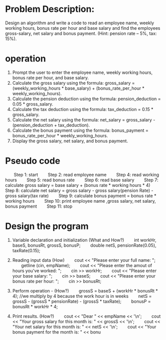 
# Problem Description:

Design an algorithm and write a code to read an employee name, weekly working hours,
bonus rate per hour and base salary and find the employees gross-salary, net salary and bonus payment.
(Hint: pension rate – 5%, tax: 15%).

# operation

1. Prompt the user to enter the employee name, weekly working hours, bonus rate per hour, and base salary.
2. Calculate the gross salary using the formula: gross_salary = (weekly_working_hours * base_salary) + (bonus_rate_per_hour * weekly_working_hours).
3. Calculate the pension deduction using the formula: pension_deduction = 0.05 * gross_salary.
4. Calculate the tax deduction using the formula: tax_deduction = 0.15 * gross_salary.
5. Calculate the net salary using the formula: net_salary = gross_salary - (pension_deduction + tax_deduction).
6. Calculate the bonus payment using the formula: bonus_payment = bonus_rate_per_hour * weekly_working_hours.
7. Display the gross salary, net salary, and bonus payment.


# Pseudo code
  Step 1: start
  Step 2: read employee name
  Step 4: read working hours
  Step 5: read bonus rate
  Step 6: read base salary
  Step 7: calculate gross salary = base salary + (bonus rate * working hours * 4)
  Step 8: calculate net salary = gross salary - gross salary(pension Rate) - gross salary(tax rate)
  Step 9: calculate bonus payment = bonus rate * working hours
  Step 10: print employee name ,gross salary, net salary, bonus payment
  Step 11: stop

 # Design the program

1. Variable declaration and initialization (What and How?)
  int workHr, baseS, bonusRt, grossS, bonusP;
  double netS, pensionRate(0.05), taxRate(0.15);

2. Reading input data (How)
  cout << "Please enter your full name: ";
  getline (cin, empName);
  cout << "Please enter the amout of hours you've worked: ";
  cin >> workHr;
  cout << "Please enter your base salary: ";
  cin >> baseS;
  cout << "Please enter your bonus rate per hour: ";
  cin >> bonusRt;

3. Perform operation - (How?)
  grossS = baseS + (workHr * bonusRt * 4); //we multiply by 4 because the work hour is in weeks
  netS = grossS - (grossS * pensionRate) - (grossS * taxRate);
  bonusP = bonusRt * workHr * 4;

4. Print results. (How?)
  cout << "Dear " << empName << '\n';
  cout << "Your gross salary for this month is: " << grossS << '\n';
  cout << "Your net salary for this month is: " << netS << '\n';
  cout << "Your bonus payment for the month is: " << bonu

